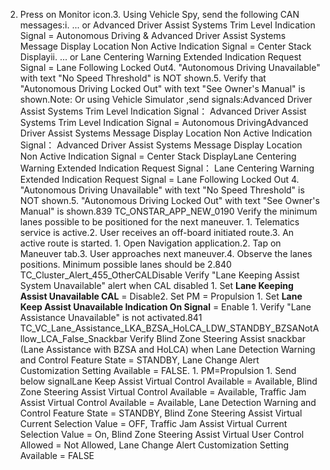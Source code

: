2. Press on Monitor icon.3. Using Vehicle Spy, send the following CAN messages:i. ... or Advanced Driver Assist Systems Trim Level Indication Signal = Autonomous Driving & Advanced Driver Assist Systems Message Display Location Non Active Indication Signal = Center Stack Displayii. ... or Lane Centering Warning Extended Indication Request Signal = Lane Following Locked Out4. "Autonomous Driving Unavailable" with text "No Speed Threshold" is NOT shown.5. Verify that "Autonomous Driving Locked Out" with text "See Owner's Manual" is shown.Note: Or using Vehicle Simulator ,send signals:Advanced Driver Assist Systems Trim Level Indication Signal： Advanced Driver Assist Systems Trim Level Indication Signal = Autonomous DrivingAdvanced Driver Assist Systems Message Display Location Non Active Indication Signal： Advanced Driver Assist Systems Message Display Location Non Active Indication Signal = Center Stack DisplayLane Centering Warning Extended Indication Request Signal： Lane Centering Warning Extended Indication Request Signal = Lane Following Locked Out 4. "Autonomous Driving Unavailable" with text "No Speed Threshold" is NOT shown.5. "Autonomous Driving Locked Out" with text "See Owner's Manual" is shown.839 TC_ONSTAR_APP_NEW_0190 Verify the minimum lanes possible to be positioned for the next maneuver. 1. Telematics service is active.2. User receives an off-board initiated route.3. An active route is started. 1. Open Navigation application.2. Tap on Maneuver tab.3. User approaches next maneuver.4. Observe the lanes positions. Minimum possible lanes should be 2.840 TC_Cluster_Alert_455_OtherCALDisable Verify "Lane Keeping Assist System Unavailable" alert when CAL disabled 1. Set **Lane Keeping Assist Unavailable CAL** = Disable2. Set PM = Propulsion 1. Set **Lane Keep Assist Unavailable Indication On Signal** = Enable 1. Verify "Lane Assistance Unavailable" is not activated.841 TC_VC_Lane_Assistance_LKA_BZSA_HoLCA_LDW_STANDBY_BZSANotAllow_LCA_False_Snackbar Verify Blind Zone Steering Assist snackbar (Lane Assistance with BZSA and HoLCA) when Lane Detection Warning and Control Feature State = STANDBY, Lane Change Alert Customization Setting Available = FALSE. 1. PM=Propulsion 1. Send below signalLane Keep Assist Virtual Control Available = Available, Blind Zone Steering Assist Virtual Control Available = Available, Traffic Jam Assist Virtual Control Available = Available, Lane Detection Warning and Control Feature State = STANDBY, Blind Zone Steering Assist Virtual Current Selection Value = OFF, Traffic Jam Assist Virtual Current Selection Value = On, Blind Zone Steering Assist Virtual User Control Allowed = Not Allowed, Lane Change Alert Customization Setting Available = FALSE